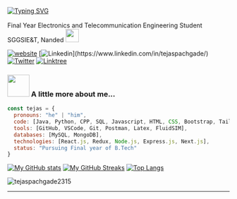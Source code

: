 <!-- <h1 align="center">Hi all👋, I'm Tejas</h1>
<h3 align="center">I'm an Electronics Engineer Passionate about Programming and Development.</h3>
<div g align="center">
<img align="center" alt="Coding" width=400 src="http://neodigitech.com/front-end/assets/vb_dotnet/vb-dotnet1.png"> -->

[![Typing SVG](https://readme-typing-svg.herokuapp.com?color=gradient&font=Fira+Code&pause=1000&random=false&width=435&lines=Hi%2C+I'm+Tejas+Murlidhar+Pachgade%F0%9F%91%8B)]()

Final Year Electronics and Telecommunication Engineering Student <img src="https://media.giphy.com/media/fYSnHlufseco8Fh93Z/giphy.gif" width="16">
</br>
SGGSIE&T, Nanded <img src="https://media.giphy.com/media/WUlplcMpOCEmTGBtBW/giphy.gif" width="30"> 


[![website](https://img.shields.io/badge/Website-46a2f1.svg?&style=flat-square&logo=Google-Chrome&logoColor=white&link=https://tmp2003.vercel.app/)](https://tmp2003.vercel.app/)
[![Linkedin](https://img.shields.io/badge/-TejasPachgade-blue?style=flat-square&logo=Linkedin&logoColor=white&link=[https://www.linkedin.com/in/thaianebraga/](https://www.linkedin.com/in/tejaspachgade/))](https://www.linkedin.com/in/tejaspachgade/)
[![Twitter](https://img.shields.io/twitter/follow/TejasPachgade?style=social)](https://x.com/tejaspachgade_)
[![Linktree](https://img.shields.io/badge/Linktree-46a2f1.svg?&style=flat-square&logoColor=white&link=https://linktr.ee/tejaspachgade2315)](https://linktr.ee/tejaspachgade2315)


### <img src="https://media.giphy.com/media/VgCDAzcKvsR6OM0uWg/giphy.gif" width="50"> A little more about me...  

```javascript
const tejas = {
  pronouns: "he" | "him",
  code: [Java, Python, CPP, SQL, Javascript, HTML, CSS, Bootstrap, TailwindCSS],
  tools: [GitHub, VSCode, Git, Postman, Latex, FluidSIM],
  databases: [MySQL, MongoDB],
  technologies: [React.js, Redux, Node.js, Express.js, Next.js],
  status: "Pursuing Final year of B.Tech"
}
```
[![My GitHub stats](https://github-readme-stats.vercel.app/api?username=tejaspachgade2315&show_icons=true&card_width=400&hide_border=true&theme=transparent&rank_icon=github)](https://github.com/tejaspachgade2315/github-readme-stats)
[![My GitHub Streaks](https://github-readme-streak-stats.herokuapp.com?user=tejaspachgade2315&theme=transparent&card_width=400&type=png&mode=daily&hide_border=true&date_format=M%20j%5B%2C%20Y%5D)](https://github.com/tejaspachgade2315/github-readme-stats)
[![Top Langs](https://github-readme-stats.vercel.app/api/top-langs/?username=tejaspachgade2315&layout=donut-vertical&hide_border=true&show_icons=true&theme=transparent)](https://github.com/tejaspachgade2315/github-readme-stats)
<p align="left"> <img src="https://komarev.com/ghpvc/?username=tejaspachgade2315&label=Profile%20views&color=0e75b6&style=flat" alt="tejaspachgade2315" /> </p>

---
